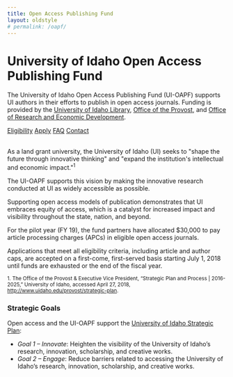 ```yaml
---
title: Open Access Publishing Fund
layout: oldstyle
# permalink: /oapf/
---
```


# University of Idaho Open Access Publishing Fund

The University of Idaho Open Access Publishing Fund (UI-OAPF) supports UI authors in their efforts to publish in open access journals. 
Funding is provided by the [University of Idaho Library](https://www.lib.uidaho.edu/), [Office of the Provost](https://www.uidaho.edu/provost), and [Office of Research and Economic Development](https://www.uidaho.edu/research).

<div class="center">
    <a href="/services/oapf/eligibility.html" class="btn btn-default about-button" type="button"><span class="glyphicon glyphicon-list"></span> Eligibility</a>
    <a href="/services/oapf/apply.html" class="btn btn-default about-button" type="button"><span class="glyphicon glyphicon-ok"></span> Apply</a>
	<a href="/services/oapf/faq.html" class="btn btn-default about-button" type="button"><span class="glyphicon glyphicon-question-sign"></span> FAQ</a>
	<a href="mailto:jylisadoney@uidaho.edu" class="btn btn-default about-button" type="button"><span class="glyphicon glyphicon-user"></span> Contact</a>
</div>
<br>

<div class="row">
<div class="col-md-8">
<div class="panel panel-default">
<div markdown="1" class="panel-body">

As a land grant university, the University of Idaho (UI) seeks to "shape the future through innovative thinking" and "expand the institution's intellectual and economic impact."<sup>1</sup> 

The UI-OAPF supports this vision by making the innovative research conducted at UI as widely accessible as possible.

Supporting open access models of publication demonstrates that UI embraces equity of access, which is a catalyst for increased impact and visibility throughout the state, nation, and beyond.

For the pilot year (FY 19), the fund partners have allocated $30,000 to pay article processing charges (APCs) in eligible open access journals. 

Applications that meet all eligibility criteria, including article and author caps, are accepted on a first-come, first-served basis starting July 1, 2018 until funds are exhausted or the end of the fiscal year.

<small>1. The Office of the Provost & Executive Vice President, “Strategic Plan and Process | 2016-2025,” University of Idaho, accessed April 27, 2018, <http://www.uidaho.edu/provost/strategic-plan>.</small>

</div>
</div>
</div>
<div class="col-md-4">
<div class="panel panel-primary ">
<div class="panel-heading">
<h3 class="panel-title">Strategic Goals</h3>
</div>
<div markdown="1" class="panel-body">

Open access and the UI-OAPF support the [University of Idaho Strategic Plan](https://www.uidaho.edu/provost/strategic-plan):

* *Goal 1 – Innovate*: Heighten the visibility of the University of Idaho’s research, innovation, scholarship, and creative works.
* *Goal 2 – Engage*: Reduce barriers related to accessing the University of Idaho’s research, innovation, scholarship, and creative works.

<br />
</div>
</div>
</div>
</div>
